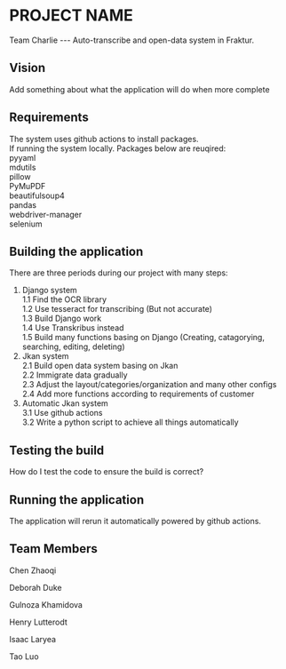 
# PROJECT NAME
 Team Charlie --- Auto-transcribe and open-data system in Fraktur.

## Vision
 Add something about what the application will do when more complete
  
## Requirements
 The system uses github actions to install packages.  
 If running the system locally. Packages below are reuqired:  
    pyyaml  
    mdutils  
    pillow  
    PyMuPDF  
    beautifulsoup4  
    pandas  
    webdriver-manager  
    selenium  
  
## Building the application
 There are three periods during our project with many steps:
 1. Django system  
   1.1 Find the OCR library  
   1.2 Use tesseract for transcribing (But not accurate)  
   1.3 Build Django work  
   1.4 Use Transkribus instead  
   1.5 Build many functions basing on Django (Creating, catagorying, searching, editing, deleting)  
 2. Jkan system  
   2.1 Build open data system basing on Jkan  
   2.2 Immigrate data gradually  
   2.3 Adjust the layout/categories/organization and many other configs  
   2.4 Add more functions according to requirements of customer  
 3. Automatic Jkan system  
   3.1 Use github actions  
   3.2 Write a python script to achieve all things automatically  

## Testing the build
How do I test the code to ensure the build is correct?
  
## Running the application
 The application will rerun it automatically powered by github actions.
  
## Team Members
 
 Chen Zhaoqi

 Deborah Duke  

 Gulnoza Khamidova

 Henry Lutterodt

 Isaac Laryea

 Tao Luo
